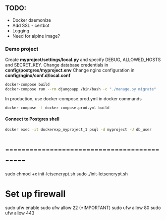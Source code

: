 

## TODO:
- Docker daemonize
- Add SSL - certbot
- Logging
- Need for alpine image?

### Demo project

Create **myproject/settings/local.py** and specify DEBUG, ALLOWED_HOSTS and SECRET_KEY.
Change database credentials in **config/postgres/myproject.env**
Change nginx configuration in **config/nginx/conf.d/local.conf**

```sh
docker-compose build
docker-compose run --rm djangoapp /bin/bash -c "./manage.py migrate"
```

In production, use docker-compose.prod.yml in docker commands
```sh
docker-compose -f docker-compose.prod.yml build
```

#### Connect to Postgres shell
```sh
docker exec -it dockerexp_myproject_1 psql -d myproject -U db_user
```

# -------------------------------------------

sudo chmod +x init-letsencrypt.sh
sudo ./init-letsencrypt.sh

# Set up firewall
sudo ufw enable
sudo ufw allow 22  (*IMPORTANT)
sudo ufw allow 80
sudo ufw allow 443
